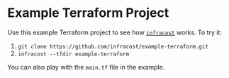 # Example Terraform Project

Use this example Terraform project to see how [`infracost`](https://www.infracost.io) works.
To try it:
  1. `git clone https://github.com/infracost/example-terraform.git`
  2. `infracost --tfdir example-terraform`

You can also play with the `main.tf` file in the example.
